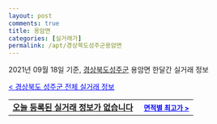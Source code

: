 ```yaml
---
layout: post
comments: true
title: 용암면
categories: [실거래가]
permalink: /apt/경상북도성주군용암면
---
```


2021년 09월 18일 기준, <a href="/apt/경상북도성주군">경상북도성주군</a> 용암면 한달간 실거래 정보

<a style="color: blue;" href="/apt/경상북도성주군">< 경상북도 성주군 전체 실거래 정보</a>
<!---- start ---->
<table>
  <tr>
    <td colspan="4" style="font-weight: bold;"><a href="/apt/경상북도성주군용암면{name_without_space}">오늘 등록된 실거래 정보가 없습니다</a> &nbsp;&nbsp;&nbsp; <a style="color: blue; font-size: smaller;" href="/apt/경상북도성주군용암면{name_without_space}">면적별 최고가 ></a></td>
  </tr>
    
</table>
<!---- end ---->
    